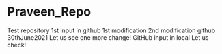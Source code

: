 # Praveen_Repo
Test repository
1st input in github
1st modification
2nd modification github
30thJune2021
Let us see one more change!
GitHub
input in local
Let us check!
